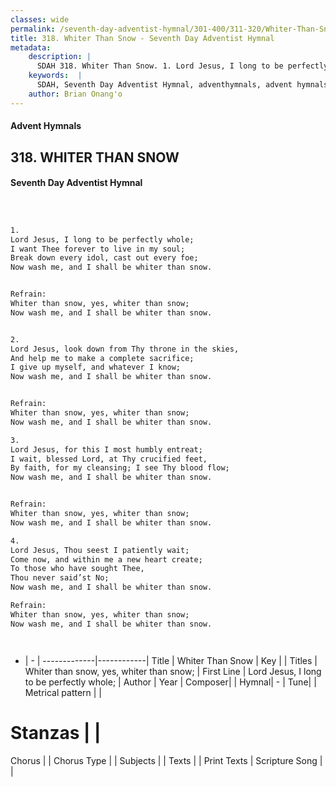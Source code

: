 ```yaml
---
classes: wide
permalink: /seventh-day-adventist-hymnal/301-400/311-320/Whiter-Than-Snow/
title: 318. Whiter Than Snow - Seventh Day Adventist Hymnal
metadata:
    description: |
      SDAH 318. Whiter Than Snow. 1. Lord Jesus, I long to be perfectly whole; I want Thee forever to live in my soul; Break down every idol, cast out every foe; Now wash me, and I shall be whiter than snow. 
    keywords:  |
      SDAH, Seventh Day Adventist Hymnal, adventhymnals, advent hymnals, Whiter Than Snow, Lord Jesus, I long to be perfectly whole; ,Whiter than snow, yes, whiter than snow;
    author: Brian Onang'o
---
```


#### Advent Hymnals
## 318. WHITER THAN SNOW
#### Seventh Day Adventist Hymnal

```txt



1.
Lord Jesus, I long to be perfectly whole;
I want Thee forever to live in my soul;
Break down every idol, cast out every foe;
Now wash me, and I shall be whiter than snow.


Refrain:
Whiter than snow, yes, whiter than snow;
Now wash me, and I shall be whiter than snow.


2.
Lord Jesus, look down from Thy throne in the skies,
And help me to make a complete sacrifice;
I give up myself, and whatever I know;
Now wash me, and I shall be whiter than snow.


Refrain:
Whiter than snow, yes, whiter than snow;
Now wash me, and I shall be whiter than snow.

3.
Lord Jesus, for this I most humbly entreat;
I wait, blessed Lord, at Thy crucified feet,
By faith, for my cleansing; I see Thy blood flow;
Now wash me, and I shall be whiter than snow.


Refrain:
Whiter than snow, yes, whiter than snow;
Now wash me, and I shall be whiter than snow.

4.
Lord Jesus, Thou seest I patiently wait;
Come now, and within me a new heart create;
To those who have sought Thee,
Thou never said’st No;
Now wash me, and I shall be whiter than snow.

Refrain:
Whiter than snow, yes, whiter than snow;
Now wash me, and I shall be whiter than snow.




```

- |   -  |
-------------|------------|
Title | Whiter Than Snow |
Key |  |
Titles | Whiter than snow, yes, whiter than snow; |
First Line | Lord Jesus, I long to be perfectly whole; |
Author | 
Year | 
Composer|  |
Hymnal|  - |
Tune|  |
Metrical pattern | |
# Stanzas |  |
Chorus |  |
Chorus Type |  |
Subjects |  |
Texts |  |
Print Texts | 
Scripture Song |  |
  
